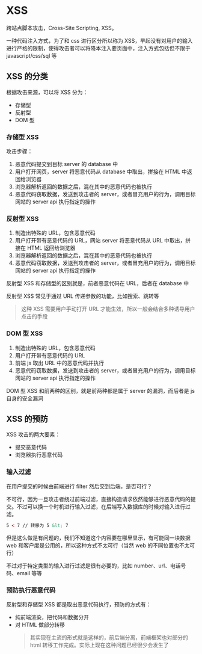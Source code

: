 # XSS

跨站点脚本攻击，Cross-Site Scripting, XSS。

一种代码注入方式，为了和 css 进行区分所以称为 XSS，早起没有对用户的输入进行严格的限制，使得攻击者可以将降本注入要页面中，注入方式包括但不限于 javascript/css/sql 等

## XSS 的分类

根据攻击来源，可以将 XSS 分为：

- 存储型
- 反射型
- DOM 型

### 存储型 XSS

攻击步骤：

1.  恶意代码提交到目标 server 的 database 中
2.  用户打开网页，server 将恶意代码从 database 中取出，拼接在 HTML 中返回给浏览器
3.  浏览器解析返回的数据之后，混在其中的恶意代码也被执行
4.  恶意代码窃取数据，发送到攻击者的 server，或者冒充用户的行为，调用目标网站的 server api 执行指定的操作

### 反射型 XSS

1.  制造出特殊的 URL，包含恶意代码
2.  用户打开带有恶意代码的 URL，网站 server 将恶意代码从 URL 中取出，拼接在 HTML 返回给浏览器
3.  浏览器解析返回的数据之后，混在其中的恶意代码也被执行
4.  恶意代码窃取数据，发送到攻击者的 server，或者冒充用户的行为，调用目标网站的 server api 执行指定的操作

反射型 XSS 和存储型的区别就是，前者恶意代码在 URL，后者在 database 中

反射型 XSS 常见于通过 URL 传递参数的功能，比如搜索、跳转等

> 这种 XSS 需要用户手动打开 URL 才能生效，所以一般会结合多种诱导用户点击的手段

### DOM 型 XSS

1.  制造出特殊的 URL，包含恶意代码
2.  用户打开带有恶意代码的 URL
3.  前端 js 取出 URL 中的恶意代码并执行
4.  恶意代码窃取数据，发送到攻击者的 server，或者冒充用户的行为，调用目标网站的 server api 执行指定的操作

DOM 型 XSS 和前两种的区别，就是前两种都是属于 server 的漏洞，而后者是 js 自身的安全漏洞

## XSS 的预防

XSS 攻击的两大要素：

- 提交恶意代码
- 浏览器执行恶意代码

### 输入过滤

在用户提交的时候由前端进行 filter 然后交到后端，是否可行？

不可行，因为一旦攻击者绕过前端过滤，直接构造请求依然能够进行恶意代码的提交。不过可以换一个时机进行输入过滤，在后端写入数据库的时候对输入进行过滤。

```html
5 < 7 // 转移为 5 &lt; 7
```

但是这么做是有问题的，我们不知道这个内容要在哪里显示，有可能同一块数据 web 和客户度是公用的，所以这种方式不太可行（当然 web 的不同位置也不太可行）

不过对于特定类型的输入进行过滤是很有必要的，比如 number、url、电话号码、email 等等

### 预防执行恶意代码

反射型和存储型 XSS 都是取出恶意代码执行，预防的方式有：

- 纯前端渲染，把代码和数据分开
- 对 HTML 做部分转移
  > 其实现在主流的形式就是这样的，前后端分离，前端框架也对部分的 html 转移工作完成。实际上现在这种问题已经很少会发生了
